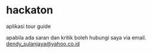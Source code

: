 # hackaton
aplikasi tour guide

apabila ada saran dan kritik boleh hubungi saya via email.
dendy_sulanjaya@yahoo.co.id
